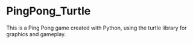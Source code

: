 # PingPong_Turtle
This is a Ping Pong game created with Python, using the turtle library for graphics and gameplay.
